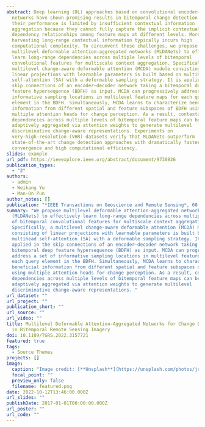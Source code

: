 ```yaml
---
abstract: Deep learning (DL) approaches based on convolutional encoder–decoder
  networks have shown promising results in bitemporal change detection. However,
  their performance is limited by insufficient contextual information
  aggregation because they cannot fully capture the implicit contextual
  dependency relationships among feature maps at different levels. Moreover,
  harvesting long-range contextual information typically incurs high
  computational complexity. To circumvent these challenges, we propose
  multilevel deformable attention-aggregated networks (MLDANets) to effectively
  learn long-range dependencies across multiple levels of bitemporal
  convolutional features for multiscale context aggregation. Specifically, a
  multilevel change-aware deformable attention (MCDA) module consisting of
  linear projections with learnable parameters is built based on multihead
  self-attention (SA) with a deformable sampling strategy. It is applied in the
  skip connections of an encoder–decoder network taking a bitemporal deep
  feature hypersequence (BDFH) as input. MCDA can progressively address a set of
  informative sampling locations in multilevel feature maps for each query
  element in the BDFH. Simultaneously, MCDA learns to characterize beneficial
  information from different spatial and feature subspaces of BDFH using
  multiple attention heads for change perception. As a result, contextual
  dependencies across multiple levels of bitemporal feature maps can be
  adaptively aggregated via attention weights to generate multilevel
  discriminative change-aware representations. Experiments on
  very-high-resolution (VHR) datasets verify that MLDANets outperform
  state-of-the-art change detection approaches with dramatically faster training
  convergence and high computational efficiency.
slides: example
url_pdf: https://ieeexplore.ieee.org/abstract/document/9730826
publication_types:
  - "2"
authors:
  - admin
  - Weikang Yu
  - Man-On Pun
author_notes: []
publication: "*IEEE Transactions on Geoscience and Remote Sensing*, 60:1-18"
summary: "We propose multilevel deformable attention-aggregated networks
  (MLDANets) to effectively learn long-range dependencies across multiple levels
  of bitemporal convolutional features for multiscale context aggregation.
  Specifically, a multilevel change-aware deformable attention (MCDA) module
  consisting of linear projections with learnable parameters is built based on
  multihead self-attention (SA) with a deformable sampling strategy. It is
  applied in the skip connections of an encoder–decoder network taking a
  bitemporal deep feature hypersequence (BDFH) as input. MCDA can progressively
  address a set of informative sampling locations in multilevel feature maps for
  each query element in the BDFH. Simultaneously, MCDA learns to characterize
  beneficial information from different spatial and feature subspaces of BDFH
  using multiple attention heads for change perception. As a result, contextual
  dependencies across multiple levels of bitemporal feature maps can be
  adaptively aggregated via attention weights to generate multilevel
  discriminative change-aware representations. "
url_dataset: ""
url_project: ""
publication_short: ""
url_source: ""
url_video: ""
title: Multilevel Deformable Attention-Aggregated Networks for Change Detection
  in Bitemporal Remote Sensing Imagery
doi: 10.1109/TGRS.2022.3157721
featured: true
tags:
  - Source Themes
projects: []
image:
  caption: "Image credit: [**Unsplash**](https://unsplash.com/photos/jdD8gXaTZsc)"
  focal_point: ""
  preview_only: false
  filename: featured.png
date: 2022-10-12T13:46:00.000Z
url_slides: ""
publishDate: 2017-01-01T00:00:00.000Z
url_poster: ""
url_code: ""
---
```

